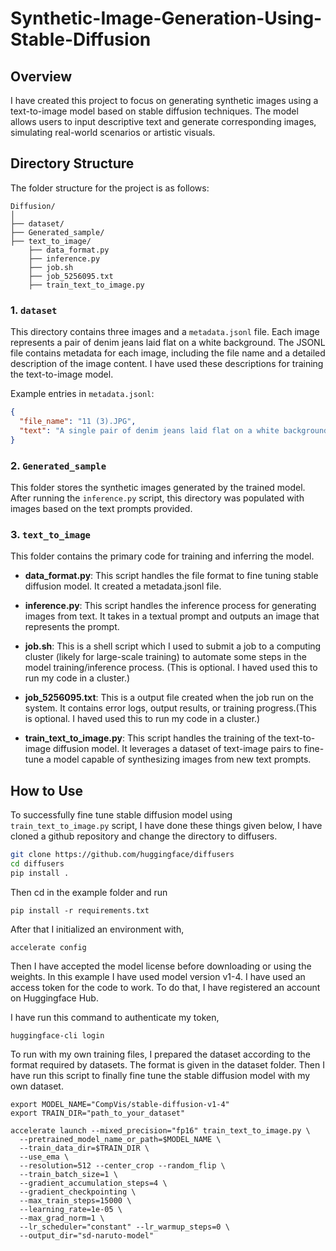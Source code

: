 # Synthetic-Image-Generation-Using-Stable-Diffusion
## Overview
I have created this project to focus on generating synthetic images using a text-to-image model based on stable diffusion techniques. The model allows users to input descriptive text and generate corresponding images, simulating real-world scenarios or artistic visuals.
## Directory Structure
The folder structure for the project is as follows:
```
Diffusion/
│
├── dataset/
├── Generated_sample/
├── text_to_image/
    ├── data_format.py
    ├── inference.py
    ├── job.sh
    ├── job_5256095.txt
    ├── train_text_to_image.py
```

### 1. `dataset`
This directory contains three images and a `metadata.jsonl` file. Each image represents a pair of denim jeans laid flat on a white background. The JSONL file contains metadata for each image, including the file name and a detailed description of the image content. I have used these descriptions for training the text-to-image model.

Example entries in `metadata.jsonl`:

```json
{
  "file_name": "11 (3).JPG",
  "text": "A single pair of denim jeans laid flat on a white background, viewed from the back. The jeans have a slightly faded appearance with visible back pockets. The legs are spread apart with natural creases, and the back rise area is clearly visible. A small black square reference marker is placed near the upper right corner of the image."
}
```

### 2. `Generated_sample`

This folder stores the synthetic images generated by the trained model. After running the `inference.py` script, this directory was populated with images based on the text prompts provided.

### 3. `text_to_image`

This folder contains the primary code for training and inferring the model.

- **data_format.py**: This script handles the file format to fine tuning stable diffusion model. It created a metadata.jsonl file.
  
- **inference.py**: This script handles the inference process for generating images from text. It takes in a textual prompt and outputs an image that represents the prompt.

- **job.sh**: This is a shell script which I used to submit a job to a computing cluster (likely for large-scale training) to automate some steps in the model training/inference process. (This is optional. I haved used this to run my code in a cluster.)

- **job_5256095.txt**: This is a output file created when the job run on the system. It contains error logs, output results, or training progress.(This is optional. I haved used this to run my code in a cluster.)

- **train_text_to_image.py**: This script handles the training of the text-to-image diffusion model. It leverages a dataset of text-image pairs to fine-tune a model capable of synthesizing images from new text prompts.

## How to Use
To successfully fine tune stable diffusion model using `train_text_to_image.py` script, I have done these things given below,
I have cloned a github repository and change the directory to diffusers.
```bash
git clone https://github.com/huggingface/diffusers
cd diffusers
pip install .
```
Then cd in the example folder and run
```
pip install -r requirements.txt
```
After that I initialized an environment with,
```
accelerate config
```
Then I have accepted the model license before downloading or using the weights. In this example I have used model version v1-4.
I have used an access token for the code to work. To do that, I have registered an account on Huggingface Hub.

I have run this command to authenticate my token,
```
huggingface-cli login
```
To run with my own training files, I prepared the dataset according to the format required by datasets. The format is given in the dataset folder.
Then I have run this script to finally fine tune the stable diffusion model with my own dataset.
```
export MODEL_NAME="CompVis/stable-diffusion-v1-4"
export TRAIN_DIR="path_to_your_dataset"

accelerate launch --mixed_precision="fp16" train_text_to_image.py \
  --pretrained_model_name_or_path=$MODEL_NAME \
  --train_data_dir=$TRAIN_DIR \
  --use_ema \
  --resolution=512 --center_crop --random_flip \
  --train_batch_size=1 \
  --gradient_accumulation_steps=4 \
  --gradient_checkpointing \
  --max_train_steps=15000 \
  --learning_rate=1e-05 \
  --max_grad_norm=1 \
  --lr_scheduler="constant" --lr_warmup_steps=0 \
  --output_dir="sd-naruto-model"
```

